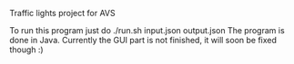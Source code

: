 Traffic lights project for AVS

To run this program just do ./run.sh input.json output.json
The program is done in Java. Currently the GUI part is not finished, it will soon be fixed though :)
